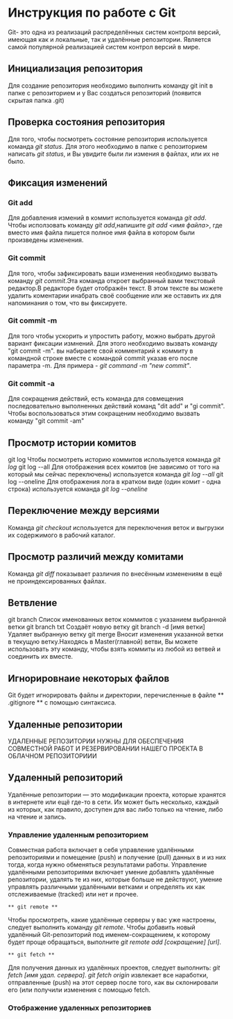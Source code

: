 # **Инструкция по работе с Git**

Git- это одна из реализаций распределённых систем контроля версий, имеющая как и локальные, так и удалённые репозитории. Является самой популярной реализацией систем контрол версий в мире.

## Инициализация репозитория

Для создание репозитория необходимо выполнить команду git init в папке с репозиторием и у Вас создаться репозиторий (появится скрытая папка .git)

## Проверка состояния репозитория

Для того, чтобы посмотреть состояние репозитория используется команда *git status*. Для этого необходимо в папке с репозиторием написать *git status*, и Вы увидите были ли измения в файлах, или их не было.

## Фиксация изменений

### Git add
Для добавления измений в коммит используется команда *git add*. Чтобы исползовать команду *git add*,напишите *git add <имя файла>*, где вместо имя файла пишется полное имя файла в котором были произведены изменения.
### Git commit
Для того, чтобы зафиксировать ваши изменения необходимо вызвать команду *git commit*.Эта команда откроет выбранный вами текстовый редактор.В редакторе будет отображён текст. В этом тексте вы можете удалить коментарии инабрать своё сообщение или же оставить их для напоминания о том, что вы фиксируете.
### Git commit -m 
Для того чтобы ускорить и упростить работу, можно выбрать другой вариант фиксации измнений. Для этого необходимо вызвать команду "git commit -m". вы набираете свой комментарий к коммиту в командной строке вместе с командой commit указав его после параметра -m. Для примера - *git command -m "new commit"*.
### Git commit -a
Для сокращения действий, есть команда для совмещения последовательно выполненных действий команд "dit add" и "gi commit". Чтобы воспользоваться этим сокращеним необходимо вызвать команду "git commit -am"

## Просмотр истории комитов

git log
    Чтобы посмотреть историю коммитов используется команда *git log*
git log --all
    Для отображения всех комитов (не зависимо от того на который мы сейчас переключены) используется команда *git log --all*
git log --oneline
    Для отображения лога в кратком виде (один комит - одна строка) используется команда *git log --oneline*

## Переключение между версиями

Команда *git checkout* используется для переключения веток и выгрузки их содержимого в рабочий каталог.

## Просмотр различий между комитами

Команда *git diff* показывает различия по внесённым изменениям в ещё не проиндексированных файлах.

## Ветвление

git branch Список именованных веток коммитов с указанием выбранной ветки
git branch txt Создаёт новую ветку
git branch -d [имя ветки] Удаляет выбранную ветку
git merge Вносит изменения указанной ветки в текущую ветку.Находясь в Master(главной) ветви, Вы можете использовать эту команду, чтобы взять коммиты из любой из ветвей и соединить их вместе.

## Игнорировнаие некоторых файлов

Git будет игнорировать файлы и директории, перечисленные в файле ** .gitignore ** с помощью синтаксиса.

## Удаленные репозитории

УДАЛЕННЫЕ РЕПОЗИТОРИИ НУЖНЫ ДЛЯ ОБЕСПЕЧЕНИЯ СОВМЕСТНОЙ РАБОТ И РЕЗЕРВИРОВАНИИ НАШЕГО ПРОЕКТА В ОБЛАЧНОМ РЕПОЗИТОРИИИ

## Удаленный репозиторий

Удалённые репозитории — это модификации проекта, которые хранятся в интернете или ещё где-то в сети. Их может быть несколько, каждый из которых, как правило, доступен для вас либо только на чтение, либо на чтение и запись.

### Управление удаленным репозиторием

Совместная работа включает в себя управление удалёнными репозиториями и помещение (push) и получение (pull) данных в и из них тогда, когда нужно обменяться результатами работы. Управление удалёнными репозиториями включает умение добавлять удалённые репозитории, удалять те из них, которые больше не действуют, умение управлять различными удалёнными ветками и определять их как отслеживаемые (tracked) или нет и прочее.

    ** git remote **
Чтобы просмотреть, какие удалённые серверы у вас уже настроены, следует выполнить команду *git remote*.  Чтобы добавить новый удалённый Git-репозиторий под именем-сокращением, к которому будет проще обращаться, выполните *git remote add [сокращение] [url]*.

    ** git fetch **
Для получения данных из удалённых проектов, следует выполнить: *git fetch [имя удал. сервера]*.
*git fetch origin* извлекает все наработки, отправленные (push) на этот сервер после того, как вы склонировали его (или получили изменения с помощью fetch.


### Отображение удаленных репозиториев
